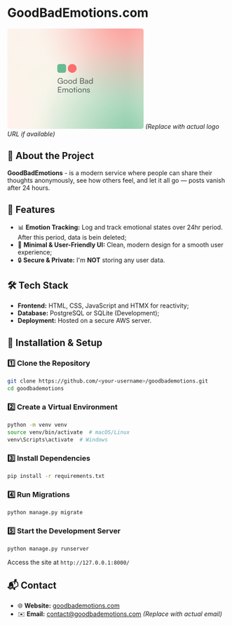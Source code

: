 # GoodBadEmotions.com

![GoodBadEmotions Logo](https://github.com/Ninikitos/energy/blob/main/static/img/meta_img.jpg) *(Replace with actual logo URL if available)*

## 🌟 About the Project
**GoodBadEmotions** - is a modern service where people can share their thoughts anonymously, see how others feel, and let it all go — posts vanish after 24 hours.

## 🚀 Features
- 📊 **Emotion Tracking:** Log and track emotional states over 24hr period. After this period, data is bein deleted;
- 🎨 **Minimal & User-Friendly UI:** Clean, modern design for a smooth user experience;
- 🔒 **Secure & Private:** I'm **NOT** storing any user data.

## 🛠️ Tech Stack
- **Frontend:** HTML, CSS, JavaScript and HTMX for reactivity;
- **Database:** PostgreSQL or SQLite (Development);
- **Deployment:** Hosted on a secure AWS server.

## 🔧 Installation & Setup
### 1️⃣ Clone the Repository
```bash
git clone https://github.com/<your-username>/goodbademotions.git
cd goodbademotions
```

### 2️⃣ Create a Virtual Environment
```bash
python -m venv venv
source venv/bin/activate  # macOS/Linux
venv\Scripts\activate  # Windows
```

### 3️⃣ Install Dependencies
```bash
pip install -r requirements.txt
```

### 4️⃣ Run Migrations
```bash
python manage.py migrate
```

### 5️⃣ Start the Development Server
```bash
python manage.py runserver
```
Access the site at `http://127.0.0.1:8000/`

## 📬 Contact
- 🌐 **Website:** [goodbademotions.com](https://goodbademotions.com)
- ✉️ **Email:** contact@goodbademotions.com *(Replace with actual email)*


